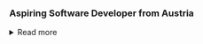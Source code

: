 ### Aspiring Software Developer from Austria
<details>
<summary>
  Read more
</summary>
  
## What I'm currently working on

- My own Operating System: [MunkOS](https://github.com/Ruediga/MunkOS)
- OpenGL Graphics Library

## Experienced

- C
- C++
- Assembly (x86)
- Python
- OpenGL

### Somewhat heard of

- Unreal Engine

<!--
## GitHub stats 
<a href="https://github.com/anuraghazra/github-readme-stats">
  <img align="center" src="https://github-readme-stats.vercel.app/api?username=Ruediga&show_icons=true&line_height=27&include_all_commits=true&theme=transparent" alt="My github stats" />
</a>

</details>
-->
